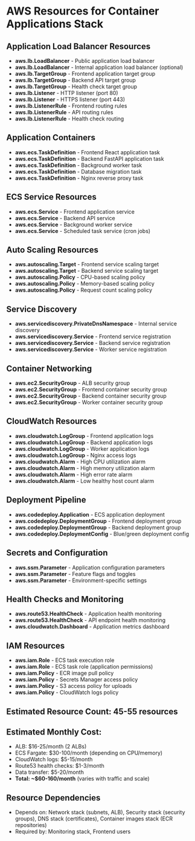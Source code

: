 # AWS Resources for Container Applications Stack

## Application Load Balancer Resources
- **aws.lb.LoadBalancer** - Public application load balancer
- **aws.lb.LoadBalancer** - Internal application load balancer (optional)
- **aws.lb.TargetGroup** - Frontend application target group
- **aws.lb.TargetGroup** - Backend API target group
- **aws.lb.TargetGroup** - Health check target group
- **aws.lb.Listener** - HTTP listener (port 80)
- **aws.lb.Listener** - HTTPS listener (port 443)
- **aws.lb.ListenerRule** - Frontend routing rules
- **aws.lb.ListenerRule** - API routing rules
- **aws.lb.ListenerRule** - Health check routing

## Application Containers
- **aws.ecs.TaskDefinition** - Frontend React application task
- **aws.ecs.TaskDefinition** - Backend FastAPI application task
- **aws.ecs.TaskDefinition** - Background worker task
- **aws.ecs.TaskDefinition** - Database migration task
- **aws.ecs.TaskDefinition** - Nginx reverse proxy task

## ECS Service Resources
- **aws.ecs.Service** - Frontend application service
- **aws.ecs.Service** - Backend API service
- **aws.ecs.Service** - Background worker service
- **aws.ecs.Service** - Scheduled task service (cron jobs)

## Auto Scaling Resources
- **aws.autoscaling.Target** - Frontend service scaling target
- **aws.autoscaling.Target** - Backend service scaling target
- **aws.autoscaling.Policy** - CPU-based scaling policy
- **aws.autoscaling.Policy** - Memory-based scaling policy
- **aws.autoscaling.Policy** - Request count scaling policy

## Service Discovery
- **aws.servicediscovery.PrivateDnsNamespace** - Internal service discovery
- **aws.servicediscovery.Service** - Frontend service registration
- **aws.servicediscovery.Service** - Backend service registration
- **aws.servicediscovery.Service** - Worker service registration

## Container Networking
- **aws.ec2.SecurityGroup** - ALB security group
- **aws.ec2.SecurityGroup** - Frontend container security group
- **aws.ec2.SecurityGroup** - Backend container security group
- **aws.ec2.SecurityGroup** - Worker container security group

## CloudWatch Resources
- **aws.cloudwatch.LogGroup** - Frontend application logs
- **aws.cloudwatch.LogGroup** - Backend application logs
- **aws.cloudwatch.LogGroup** - Worker application logs
- **aws.cloudwatch.LogGroup** - Nginx access logs
- **aws.cloudwatch.Alarm** - High CPU utilization alarm
- **aws.cloudwatch.Alarm** - High memory utilization alarm
- **aws.cloudwatch.Alarm** - High error rate alarm
- **aws.cloudwatch.Alarm** - Low healthy host count alarm

## Deployment Pipeline
- **aws.codedeploy.Application** - ECS application deployment
- **aws.codedeploy.DeploymentGroup** - Frontend deployment group
- **aws.codedeploy.DeploymentGroup** - Backend deployment group
- **aws.codedeploy.DeploymentConfig** - Blue/green deployment config

## Secrets and Configuration
- **aws.ssm.Parameter** - Application configuration parameters
- **aws.ssm.Parameter** - Feature flags and toggles
- **aws.ssm.Parameter** - Environment-specific settings

## Health Checks and Monitoring
- **aws.route53.HealthCheck** - Application health monitoring
- **aws.route53.HealthCheck** - API endpoint health monitoring
- **aws.cloudwatch.Dashboard** - Application metrics dashboard

## IAM Resources
- **aws.iam.Role** - ECS task execution role
- **aws.iam.Role** - ECS task role (application permissions)
- **aws.iam.Policy** - ECR image pull policy
- **aws.iam.Policy** - Secrets Manager access policy
- **aws.iam.Policy** - S3 access policy for uploads
- **aws.iam.Policy** - CloudWatch logs policy

## Estimated Resource Count: 45-55 resources
## Estimated Monthly Cost:
- ALB: $16-25/month (2 ALBs)
- ECS Fargate: $30-100/month (depending on CPU/memory)
- CloudWatch logs: $5-15/month
- Route53 health checks: $1-3/month
- Data transfer: $5-20/month
- **Total: ~$60-160/month** (varies with traffic and scale)

## Resource Dependencies
- Depends on: Network stack (subnets, ALB), Security stack (security groups), DNS stack (certificates), Container images stack (ECR repositories)
- Required by: Monitoring stack, Frontend users